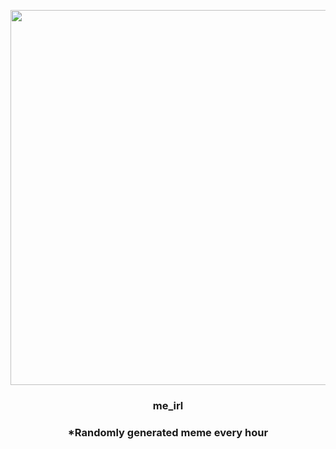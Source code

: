 <p align="center">
        <img src="https://i.redd.it/s7kxqgn0pwo81.png" width="600" height="600">
        </p>
        <h3 align="center">me_irl</h3>
        <h3 align="center">*Randomly generated meme every hour</h3>
    